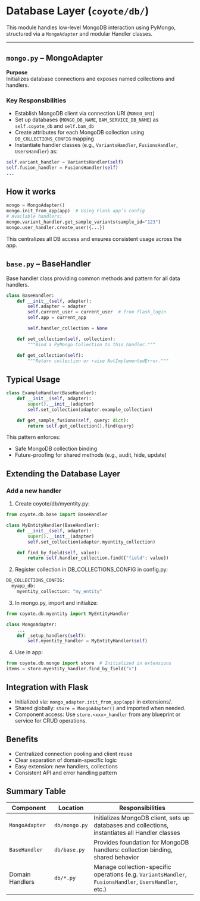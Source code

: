 # Database Layer (`coyote/db/`)

This module handles low-level MongoDB interaction using PyMongo, structured via a `MongoAdapter` and modular Handler classes.

---

## `mongo.py` – MongoAdapter

**Purpose**  
Initializes database connections and exposes named collections and handlers.

### Key Responsibilities

- Establish MongoDB client via connection URI (`MONGO_URI`)
- Set up databases (`MONGO_DB_NAME`, `BAM_SERVICE_DB_NAME`) as `self.coyote_db` and `self.bam_db`
- Create attributes for each MongoDB collection using `DB_COLLECTIONS_CONFIG` mapping
- Instantiate handler classes (e.g., `VariantsHandler`, `FusionsHandler`, `UsersHandler`) as:

```python
self.variant_handler = VariantsHandler(self)
self.fusion_handler = FusionsHandler(self)
...
```
## How it works
```python
mongo = MongoAdapter()
mongo.init_from_app(app)  # Using Flask app’s config
# Available handlers:
mongo.variant_handler.get_sample_variants(sample_id="123")
mongo.user_handler.create_user({...})
```
This centralizes all DB access and ensures consistent usage across the app.

## `base.py` – BaseHandler
Base handler class providing common methods and pattern for all data handlers.
```python
class BaseHandler:
    def __init__(self, adapter):
        self.adapter = adapter
        self.current_user = current_user  # from flask_login
        self.app = current_app

        self.handler_collection = None

    def set_collection(self, collection):
        """Bind a PyMongo Collection to this handler."""

    def get_collection(self):
        """Return collection or raise NotImplementedError."""
````

## Typical Usage
```python
class ExampleHandler(BaseHandler):
    def __init__(self, adapter):
        super().__init__(adapter)
        self.set_collection(adapter.example_collection)

    def get_sample_fusions(self, query: dict):
        return self.get_collection().find(query)
```

This pattern enforces:
- Safe MongoDB collection binding
- Future-proofing for shared methods (e.g., audit, hide, update)
  
  
## Extending the Database Layer

### Add a new handler
1. Create coyote/db/myentity.py:
```python
from coyote.db.base import BaseHandler

class MyEntityHandler(BaseHandler):
    def __init__(self, adapter):
        super().__init__(adapter)
        self.set_collection(adapter.myentity_collection)

    def find_by_field(self, value):
        return self.handler_collection.find({"field": value})
```

2. Register collection in DB_COLLECTIONS_CONFIG in config.py:
```python
DB_COLLECTIONS_CONFIG:
  myapp_db:
    myentity_collection: "my_entity"
```

3. In mongo.py, import and initialize:
```python
from coyote.db.myentity import MyEntityHandler

class MongoAdapter:
    ...
    def _setup_handlers(self):
        self.myentity_handler = MyEntityHandler(self)
```

4. Use in app:
```python
from coyote.db.mongo import store  # Initialized in extensions
items = store.myentity_handler.find_by_field("x")
```  

##  Integration with Flask
- Initialized via: `mongo_adapter.init_from_app(app)` in extensions/.
- Shared globally: `store = MongoAdapter()` and imported when needed.
- Component access: Use `store.<xxx>_handler` from any blueprint or service for CRUD operations.

## Benefits
- Centralized connection pooling and client reuse
- Clear separation of domain-specific logic
- Easy extension: new handlers, collections
- Consistent API and error handling pattern

## Summary Table
| Component        | Location        | Responsibilities                                                           |
|------------------|------------------|-----------------------------------------------------------------------------|
| `MongoAdapter`   | `db/mongo.py`    | Initializes MongoDB client, sets up databases and collections, instantiates all Handler classes |
| `BaseHandler`    | `db/base.py`     | Provides foundation for MongoDB handlers: collection binding, shared behavior |
| Domain Handlers  | `db/*.py`        | Manage collection-specific operations (e.g. `VariantsHandler`, `FusionsHandler`, `UsersHandler`, etc.) |
